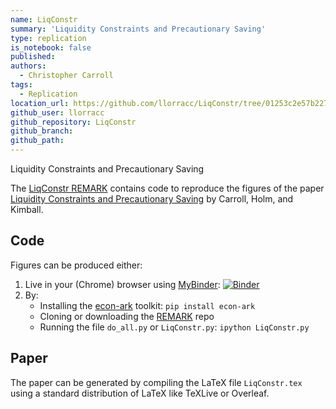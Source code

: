 ```yaml
---
name: LiqConstr
summary: 'Liquidity Constraints and Precautionary Saving'
type: replication
is_notebook: false
published:
authors:
  - Christopher Carroll
tags:
  - Replication
location_url: https://github.com/llorracc/LiqConstr/tree/01253c2e57b2278c41b6a9a01e61a666edcc5239
github_user: llorracc
github_repository: LiqConstr
github_branch:
github_path:
---
```


Liquidity Constraints and Precautionary Saving

The [LiqConstr REMARK](https://github.com/econ-ark/REMARK/REMARKs/LiqConstr) contains
code to reproduce the figures of the paper [Liquidity Constraints and Precautionary Saving](http://econ.jhu.edu/people/ccarroll/papers/LiqConstr/) by Carroll, Holm, and Kimball.

## Code

Figures can be produced either:

1. Live in your (Chrome) browser using [MyBinder](https://mybinder.org): [![Binder](https://mybinder.org/badge_logo.svg)](https://mybinder.org/v2/gh/econ-ark/REMARK/master?filepath=REMARKs%2FLiqConstr%2FLiqConstr.ipynb)
1. By:
   - Installing the [econ-ark](https://github.com/econ-ark) toolkit:
     `pip install econ-ark`
   - Cloning or downloading the [REMARK](https://github.com/econ-ark/REMARK) repo
   - Running the file `do_all.py` or `LiqConstr.py`:
     `ipython LiqConstr.py`

## Paper

The paper can be generated by compiling the LaTeX file `LiqConstr.tex` using a standard
distribution of LaTeX like TeXLive or Overleaf.
